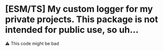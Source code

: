 # [ESM/TS] My custom logger for my private projects. This package is not intended for public use, so uh...
⚠️ This code might be bad
